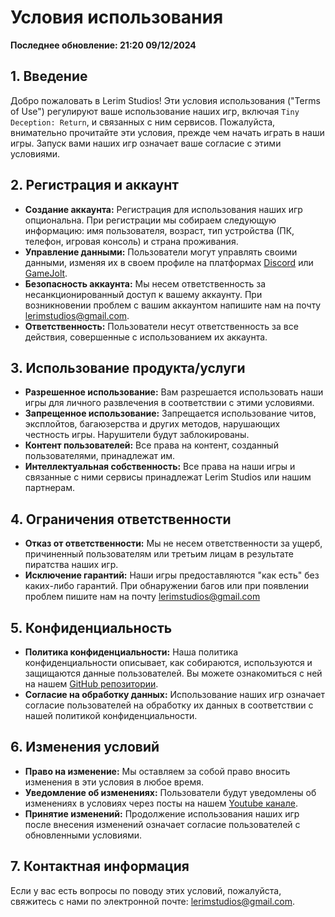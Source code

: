 # Условия использования

**Последнее обновление: 21:20 09/12/2024**

## 1. Введение

Добро пожаловать в Lerim Studios! Эти условия использования ("Terms of Use") регулируют ваше использование наших игр, включая `Tiny Deception: Return`, и связанных с ним сервисов. Пожалуйста, внимательно прочитайте эти условия, прежде чем начать играть в наши игры. Запуск вами наших игр означает ваше согласие с этими условиями.

## 2. Регистрация и аккаунт

* **Создание аккаунта:** Регистрация для использования наших игр опциональна. При регистрации мы собираем следующую информацию: имя пользователя, возраст, тип устройства (ПК, телефон, игровая консоль) и страна проживания.
* **Управление данными:** Пользователи могут управлять своими данными, изменяя их в своем профиле на платформах [Discord](https://discord.com/app) или [GameJolt](https://gamejolt.com).
* **Безопасность аккаунта:** Мы несем ответственность за несанкционированный доступ к вашему аккаунту. При возникновении проблем с вашим аккаунтом напишите нам на почту lerimstudios@gmail.com.
* **Ответственность:** Пользователи несут ответственность за все действия, совершенные с использованием их аккаунта.

## 3. Использование продукта/услуги

* **Разрешенное использование:** Вам разрешается использовать наши игры для личного развлечения в соответствии с этими условиями.
* **Запрещенное использование:** Запрещается использование читов, эксплойтов, багаюзерства и других методов, нарушающих честность игры. Нарушители будут заблокированы.
* **Контент пользователей:** Все права на контент, созданный пользователями, принадлежат им.
* **Интеллектуальная собственность:** Все права на наши игры и связанные с ними сервисы принадлежат Lerim Studios или нашим партнерам.

## 4. Ограничения ответственности

* **Отказ от ответственности:** Мы не несем ответственности за ущерб, причиненный пользователям или третьим лицам в результате пиратства наших игр.
* **Исключение гарантий:** Наши игры предоставляются "как есть" без каких-либо гарантий. При обнаружении багов или при появлении проблем пишите нам на почту lerimstudios@gmail.com

## 5. Конфиденциальность

* **Политика конфиденциальности:** Наша политика конфиденциальности описывает, как собираются, используются и защищаются данные пользователей. Вы можете ознакомиться с ней на нашем [GitHub репозитории]([https://github.com/ваш-репозиторий](https://github.com/Lerim-Studios/.github/blob/main/LerimPP.md)).
* **Согласие на обработку данных:** Использование наших игр означает согласие пользователей на обработку их данных в соответствии с нашей политикой конфиденциальности.

## 6. Изменения условий

* **Право на изменение:** Мы оставляем за собой право вносить изменения в эти условия в любое время.
* **Уведомление об изменениях:** Пользователи будут уведомлены об изменениях в условиях через посты на нашем [Youtube канале](https://youtube.com/@lerimstudios_official).
* **Принятие изменений:** Продолжение использования наших игр после внесения изменений означает согласие пользователей с обновленными условиями.

## 7. Контактная информация

Если у вас есть вопросы по поводу этих условий, пожалуйста, свяжитесь с нами по электронной почте: lerimstudios@gmail.com.
